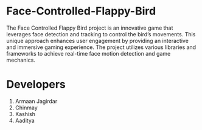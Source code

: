 # Face-Controlled-Flappy-Bird

The Face Controlled Flappy Bird project is an innovative game that leverages face detection and tracking to control the bird’s movements. This unique approach enhances user engagement by providing an interactive and immersive gaming experience. The project utilizes various libraries and frameworks to achieve real-time face motion detection and game mechanics.

# Developers
1. Armaan Jagirdar
2. Chinmay 
3. Kashish
4. Aaditya
